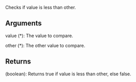 Checks if value is less than other.


## Arguments
value (*): The value to compare.

other (*): The other value to compare.


## Returns
(boolean): Returns true if value is less than other, else false.
